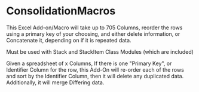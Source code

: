 # ConsolidationMacros
This Excel Add-on/Macro will take up to 705 Columns, reorder the rows using a primary key of your choosing, and either delete information, or Concatenate it, depending on if it is repeated data.  
  
Must be used with Stack and StackItem Class Modules (which are included)   

Given a spreadsheet of x Columns, If there is one "Primary Key", or Identifier Column for the row, this Add-On will re-order each of the rows and sort by the Identifier Column, then it will delete any duplicated data. Additionally, it will merge Differing data.
